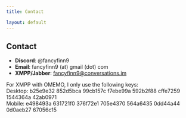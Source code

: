 ```yaml
---
title: Contact

layout: default
---
```


## Contact

- **Discord**: @fancyfinn9
- **Email**: fancyfinn9 (at) gmail (dot) com
- **XMPP/Jabber**: fancyfinn9@conversations.im

For XMPP with OMEMO, I only use the following keys:  
	Desktop: b25e9e32 852d5bca 99cb157c f7ebe99a 592b2f88 cffe7259 1544364a 42ab0971  
	Mobile: e498493a 631721f0 376f72e1 705e4370 564a6435 0dd44a44 0d0aeb27 67056c15
